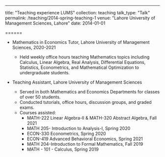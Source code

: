 ---
title: "Teaching experience LUMS"
collection: teaching
talk_type: "Talk"
permalink: /teaching/2014-spring-teaching-1
venue: "Lahore University of Management Sciences, Lahore"
date: 2014-01-01


======
* Mathematics in Economics Tutor, Lahore University of Management Sciences, 2020-2021
  * Held weekly office hours teaching Mathematics topics including Calculus, Linear Algebra, Real Analysis, Differential Equations, Statistics, Econometrics, and Mathematical Optimization to undergraduate students.

* Teaching Assistant, Lahore University of Management Sciences
  * Served in both Mathematics and Economics Departments for classes of over 50 students.
  * Conducted tutorials, office hours, discussion groups, and graded exams.
  * Courses assisted:
    * MATH-222 Linear Algebra-II & MATH-320 Abstract Algebra, Fall 2021
    * MATH 205- Introduction to Analysis-I, Spring 2020
    * ECON-330 Econometrics, Spring 2020
    * ECON-419 Advanced Behavioral Economics, Spring 2021
    * MATH 204-Introduction to Formal Mathematics, Fall 2019
    * MATH - 101 - Calculus, Spring 2019
